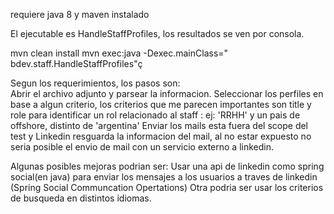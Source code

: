 
requiere java 8 y maven instalado

El ejecutable es HandleStaffProfiles, los resultados se ven por consola.

mvn clean install
mvn exec:java -Dexec.mainClass=" bdev.staff.HandleStaffProfiles"ç
 
Segun los requerimientos, los pasos son:  
Abrir el archivo adjunto y parsear la informacion.
Seleccionar los perfiles en base a algun criterio, los criterios que me parecen importantes son title y role para identificar un rol relacionado al staff : ej: 'RRHH' y  un pais  de offshore, distinto de 'argentina'
Enviar los mails esta fuera del scope del test y Linkedin resguarda la informacion del mail, al no estar expuesto no seria posible el envio de mail con un servicio externo a linkedin.

Algunas posibles mejoras podrian ser:
Usar una api de linkedin como spring social(en java) para enviar los mensajes a los usuarios a traves de linkedin (Spring Social Communcation Opertations)
Otra podria ser usar los criterios de busqueda en distintos idiomas.